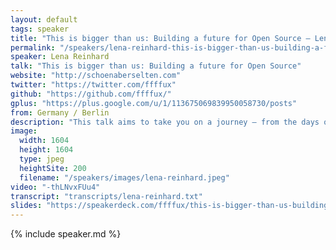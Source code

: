 ```yaml
---
layout: default
tags: speaker
title: "This is bigger than us: Building a future for Open Source – Lena Reinhard"
permalink: "/speakers/lena-reinhard-this-is-bigger-than-us-building-a-future-for-open-source.html"
speaker: Lena Reinhard
talk: "This is bigger than us: Building a future for Open Source"
website: "http://schoenaberselten.com"
twitter: "https://twitter.com/ffffux"
github: "https://github.com/ffffux/"
gplus: "https://plus.google.com/u/1/113675069839950058730/posts"
from: Germany / Berlin
description: "This talk aims to take you on a journey – from the days of the Easter Islands around 700CE, over the mid-15th century in England to Mars and rain forests of our days and finally to the future of Free, Libre and Open Source Software (OSS). On our way, we'll take a close look at the culture in Open Source Communities, its status, relevance and why this culture is the key to building the future of OSS. We'll think about the core values of Open Source, amongst them freedom, democracy and decentralization, take a look at software-development as an act of representation and find out why diversity (regarding gender, skills, ethnicities and ideas / backgrounds) and user-centered approaches will be core determinants when we want to build a future for Open Source. \n\nThis talk aims to encourage everyone of us to broaden our horizons when it comes to how far we can go collectively with all our Open Source projects when we're thinking about their future, - and it wants to show how widening our communities, aiming for diversity and sustainability will enable us to build this future together."
image:
  width: 1604
  height: 1604
  type: jpeg
  heightSite: 200
  filename: "/speakers/images/lena-reinhard.jpeg"
video: "-thLNvxFUu4"
transcript: "transcripts/lena-reinhard.txt"
slides: "https://speakerdeck.com/ffffux/this-is-bigger-than-us-building-a-future-for-open-source"
---
```


{% include speaker.md %}
